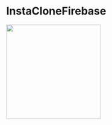 # InstaCloneFirebase
<img src="https://user-images.githubusercontent.com/57355321/202305829-c65886db-0f3c-4efc-96de-927e6eb2869d.gif
" width="250" height="250"/>


